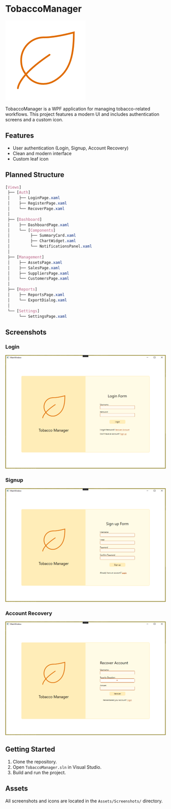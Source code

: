 # TobaccoManager
![Leaf Icon](Assets/Screenshots/Icon%20leaf.png)

TobaccoManager is a WPF application for managing tobacco-related workflows. This project features a modern UI and includes authentication screens and a custom icon.

## Features
- User authentication (Login, Signup, Account Recovery)
- Clean and modern interface
- Custom leaf icon


## Planned Structure
```css
[Views]
 ├── [Auth]
 │    ├── LoginPage.xaml
 │    ├── RegisterPage.xaml
 │    └── RecoverPage.xaml
 │
 ├── [Dashboard]
 │    ├── DashboardPage.xaml
 │    └── [Components]
 │         ├── SummaryCard.xaml
 │         ├── ChartWidget.xaml
 │         └── NotificationsPanel.xaml
 │
 ├── [Management]
 │    ├── AssetsPage.xaml
 │    ├── SalesPage.xaml
 │    ├── SuppliersPage.xaml
 │    └── CustomersPage.xaml
 │
 ├── [Reports]
 │    ├── ReportsPage.xaml
 │    └── ExportDialog.xaml
 │
 └── [Settings]
      └── SettingsPage.xaml
```

## Screenshots

### Login
![Login](Assets/Screenshots/Auth%20Login.png)

### Signup
![Signup](Assets/Screenshots/Auth%20Signup.png)

### Account Recovery
![Account Recovery](Assets/Screenshots/Auth%20Recover.png)



## Getting Started
1. Clone the repository.
2. Open `TobaccoManager.sln` in Visual Studio.
3. Build and run the project.

## Assets
All screenshots and icons are located in the `Assets/Screenshots/` directory.

